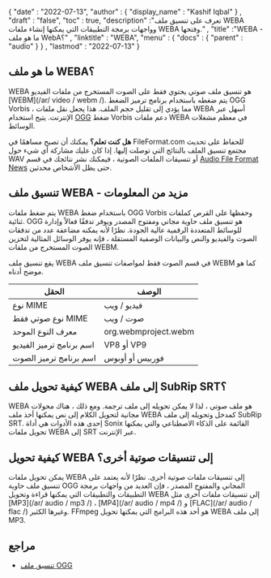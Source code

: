 {
  "date" : "2022-07-13",
  "author" : {
    "display_name" : "Kashif Iqbal"
} ,
  "draft" : "false",
  "toc" : true,
  "description" :"تعرف على تنسيق ملف WEBA وواجهات برمجة التطبيقات التي يمكنها إنشاء ملفات WEBA وفتحها." ,
  "title" :"WEBA - ما هو ملف WebA؟" ,
  "linktitle" : "WEBA",
  "menu" : {
    "docs" : {
      "parent" : "audio"
}
} ,
  "lastmod" : "2022-07-13"
}

## ما هو ملف WEBA؟

WEBA هو تنسيق ملف صوتي يحتوي فقط على الصوت المستخرج من ملفات الفيديو [WEBM](/ar/ video / webm /). يتم ضغطه باستخدام برنامج ترميز الضغط OGG Vorbis ، مما يؤدي إلى تقليل حجم الملف. هذا يجعل نقل ملفات WEBA أسهل عبر الإنترنت. يتيح استخدام [OGG](https://en.wikipedia.org/wiki/Ogg) ضغط Vorbis دعم ملفات WEBA في معظم مشغلات الوسائط.

**هل كنت تعلم؟**
يمكنك أن تصبح مساهمًا في FileFormat.com للحفاظ على تحديث مجتمع تنسيق الملف بالنتائج التي توصلت إليها. إذا كان عليك مشاركة أي شيء حول WAV أو تنسيقات الملفات الصوتية ، فيمكنك نشر نتائجك في قسم [Audio File Format News](https://news.fileformat.com/t/audio) حتى يظل الأشخاص محدثين.

## تنسيق ملف WEBA - مزيد من المعلومات

يتم ضغط ملفات WEBA باستخدام ضغط OGG Vorbis وحفظها على القرص كملفات ثنائية. OGG هو تنسيق ملف حاوية مجاني ومفتوح المصدر ويوفر تدفقًا فعالاً وإدارة للوسائط المتعددة الرقمية عالية الجودة. نظرًا لأنه يمكنه مضاعفة عدد من تدفقات الصوت والفيديو والنص والبيانات الوصفية المستقلة ، فإنه يوفر الوسائل المثالية لتخزين الصوت المستخرج من ملفات WEBM.

يقع تنسيق ملف WEBA في قسم الصوت فقط لمواصفات تنسيق ملف WEBM كما هو موضح أدناه.

| الحقل | الوصف |
---|---|
| نوع MIME | فيديو / ويب |
| نوع صوتي فقط MIME | صوت / ويب |
معرف النوع الموحد | org.webmproject.webm |
| اسم برنامج ترميز الفيديو | VP8 أو VP9 |
| اسم برنامج ترميز الصوت | فوربيس أو أوبوس |

## كيفية تحويل ملف WEBA إلى ملف SubRip SRT؟

WEBA هو ملف صوتي ، لذا لا يمكن تحويله إلى ملف ترجمة. ومع ذلك ، هناك محولات مجانية لتحويل الكلام إلى نص يمكنها أخذ ملف WEBA كمدخل وتحويله إلى ملف SubRip SRT. إحدى هذه الأدوات هي أداة Sonix القائمة على الذكاء الاصطناعي والتي يمكنها تحويل ملفات WEBA إلى SRT عبر الإنترنت.

## كيفية تحويل WEBA إلى تنسيقات صوتية أخرى؟

يمكن تحويل ملفات WEBA إلى تنسيقات ملفات صوتية أخرى. نظرًا لأنه يعتمد على تنسيق ملف حاوية OGG المجاني والمفتوح المصدر ، فإن العديد من واجهات برمجة التطبيقات والتطبيقات التي يمكنها قراءة وتحويل WEBA إلى تنسيقات ملفات أخرى مثل [MP3](/ar/ audio / mp3 /) ، [MP4](/ar/ audio / mp4 /) و [FLAC](/ar/ audio / flac /) وغيرها الكثير. FFmpeg هو أحد هذه البرامج التي يمكنها تحويل WEBA إلى ملف MP3.

## مراجع

* [تنسيق ملف OGG](https://en.wikipedia.org/wiki/Ogg)

